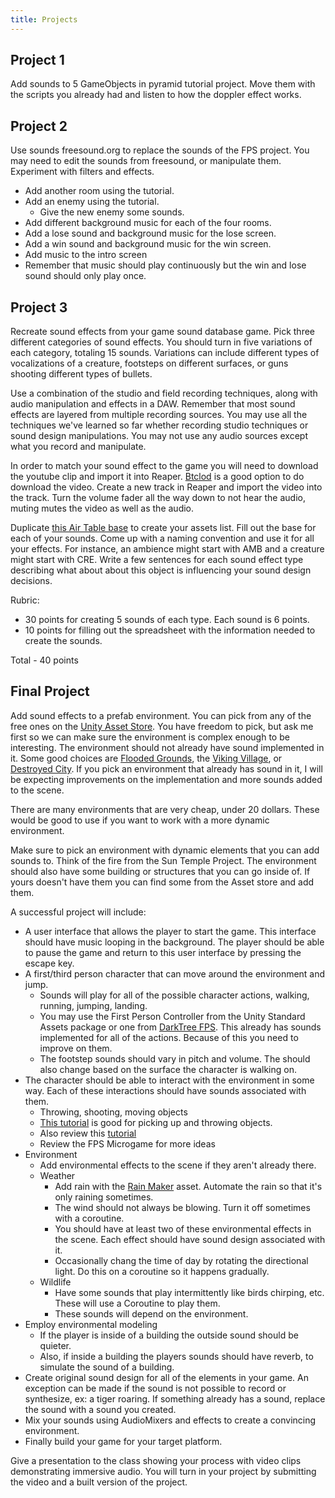 ```yaml
---
title: Projects
---
```


## Project 1

Add sounds to 5 GameObjects in pyramid tutorial project. Move them with the scripts you already had and listen to how the doppler effect works.

## Project 2

Use sounds freesound.org to replace the sounds of the FPS project. You may need to edit the sounds from freesound, or manipulate them. Experiment with filters and effects. 

* Add another room using the tutorial. 
* Add an enemy using the tutorial. 
    * Give the new enemy some sounds.  
* Add different background music for each of the four rooms. 
* Add a lose sound and background music for the lose screen.
* Add a win sound and background music for the win screen. 
* Add music to the intro screen 
* Remember that music should play continuously but the win and lose sound should only play once. 

## Project 3  

Recreate sound effects from your game sound database game. Pick three different categories of sound effects. You should turn in five variations of each category, totaling 15 sounds. Variations can include different types of vocalizations of a creature, footsteps on different surfaces, or guns shooting different types of bullets. 

Use a combination of the studio and field recording techniques, along with audio manipulation and effects in a DAW. Remember that most sound effects are layered from multiple recording sources. You may use all the techniques we've learned so far whether recording studio techniques or sound design manipulations. You may not use any audio sources except what you record and manipulate. 

In order to match your sound effect to the game you will need to download the youtube clip and import it into Reaper. [Btclod](https://btclod.com) is a good option to do download the video. Create a new track in Reaper and import the video into the track. Turn the volume fader all the way down to not hear the audio, muting mutes the video as well as the audio. 

Duplicate [this Air Table base](https://airtable.com/invite/l?inviteId=invhJnHYWv0A3CnLW&inviteToken=4a50a52c1e144b4c59274f64f2935928630646b578e945c97f95cd495553613f&utm_source=email) to create your assets list. Fill out the base for each of your sounds. Come up with a naming convention and use it for all your effects. For instance, an ambience might start with AMB and a creature might start with CRE. Write a few sentences for each sound effect type describing what about about this object is influencing your sound design decisions. 

Rubric: 

* 30 points for creating 5 sounds of each type. Each sound is 6 points.
* 10 points for filling out the spreadsheet with the information needed to create the sounds.

Total - 40 points 

<h2 id="final">Final Project</h2>

Add sound effects to a prefab environment. You can pick from any of the free ones on the [Unity Asset Store](https://assetstore.unity.com/3d/environments?category=3d%2Fenvironments&free=true&orderBy=1). You have freedom to pick, but ask me first so we can make sure the environment is complex enough to be interesting. The environment should not already have sound implemented in it. Some good choices are [Flooded Grounds](https://assetstore.unity.com/packages/3d/environments/flooded-grounds-48529), the [Viking Village](https://assetstore.unity.com/packages/essentials/tutorial-projects/viking-village-urp-29140), or [Destroyed City](https://assetstore.unity.com/packages/3d/environments/sci-fi/destroyed-city-free-6459#description). If you pick an environment that already has sound in it, I will be expecting improvements on the implementation and more sounds added to the scene.

There are many environments that are very cheap, under 20 dollars. These would be good to use if you want to work with a more dynamic environment.

Make sure to pick an environment with dynamic elements that you can add sounds to. Think of the fire from the Sun Temple Project. The environment should also have some building or structures that you can go inside of. If yours doesn't have them you can find some from the Asset store and add them. 

A successful project will include: 

* A user interface that allows the player to start the game. This interface should have music looping in the background. The player should be able to pause the game and return to this user interface by pressing the escape key.
* A first/third person character that can move around the environment and jump.
    * Sounds will play for all of the possible character actions, walking, running, jumping, landing. 
    * You may use the First Person Controller from the Unity Standard Assets package or one from [DarkTree FPS](https://assetstore.unity.com/packages/templates/systems/darktree-fps-v1-4-142383#description). This already has sounds implemented for all of the actions. Because of this you need to improve on them. 
    * The footstep sounds should vary in pitch and volume. The should also change based on the surface the character is walking on.
* The character should be able to interact with the environment in some way. Each of these interactions should have sounds associated with them.
    * Throwing, shooting, moving objects
    * [This tutorial](https://www.patrykgalach.com/2020/03/16/pick-up-items-in-unity/) is good for picking up and throwing objects. 
    * Also review this [tutorial](https://learn.unity.com/tutorial/sound-effects-scripting-1?projectId=5f4e4ee3edbc2a001f1211df#5f4f7032edbc2a0021ccd904)
    * Review the FPS Microgame for more ideas 
* Environment
    * Add environmental effects to the scene if they aren't already there. 
    * Weather 
        * Add rain with the [Rain Maker](https://assetstore.unity.com/packages/vfx/particles/environment/rain-maker-2d-and-3d-rain-particle-system-for-unity-34938) asset. Automate the rain so that it's only raining sometimes. 
        * The wind should not always be blowing. Turn it off sometimes with a coroutine. 
        * You should have at least two of these environmental effects in the scene. Each effect should have sound design associated with it.  
        * Occasionally chang the time of day by rotating the directional light. Do this on a coroutine so it happens gradually. 
    * Wildlife 
        * Have some sounds that play intermittently like birds chirping, etc. These will use a Coroutine to play them.
        * These sounds will depend on the environment.
* Employ environmental modeling   
    * If the player is inside of a building the outside sound should be quieter. 
    * Also, if inside a building the players sounds should have reverb, to simulate the sound of a building.
* Create original sound design for all of the elements in your game. An exception can be made if the sound is not possible to record or synthesize, ex: a tiger roaring. If something already has a sound, replace the sound with a sound you created. 
* Mix your sounds using AudioMixers and effects to create a convincing environment.
* Finally build your game for your target platform. 

Give a presentation to the class showing your process with video clips demonstrating immersive audio. You will turn in your project by submitting the video and a built version of the project.  

